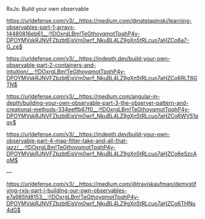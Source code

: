 RxJs: Build your own observable

https://urldefense.com/v3/__https://medium.com/@natelapinski/learning-observables-part-1-arrays-14480816eb61__;!!DOxrgLBm!TeGthoyqmotTpqhP4y-DPOYMVskRJNVFZbzbtEisVm0wrf_NkuBL4LZ9gXn5tRLcuo7aHZCo6a7-G_ce$

https://urldefense.com/v3/__https://indepth.dev/build-your-own-observable-part-2-containers-and-intuition/__;!!DOxrgLBm!TeGthoyqmotTpqhP4y-DPOYMVskRJNVFZbzbtEisVm0wrf_NkuBL4LZ9gXn5tRLcuo7aHZCo6RLT6GTN$

https://urldefense.com/v3/__https://medium.com/angular-in-depth/building-your-own-observable-part-3-the-observer-pattern-and-creational-methods-334eeffb67f0__;!!DOxrgLBm!TeGthoyqmotTpqhP4y-DPOYMVskRJNVFZbzbtEisVm0wrf_NkuBL4LZ9gXn5tRLcuo7aHZCo6WV51pqv$

https://urldefense.com/v3/__https://indepth.dev/build-your-own-observable-part-4-map-filter-take-and-all-that-jazz/__;!!DOxrgLBm!TeGthoyqmotTpqhP4y-DPOYMVskRJNVFZbzbtEisVm0wrf_NkuBL4LZ9gXn5tRLcuo7aHZCo6eSzcAoM$

—

https://urldefense.com/v3/__https://medium.com/@traviskaufman/demystifying-rxjs-part-i-building-our-own-observables-e7a985fd8153__;!!DOxrgLBm!TeGthoyqmotTpqhP4y-DPOYMVskRJNVFZbzbtEisVm0wrf_NkuBL4LZ9gXn5tRLcuo7aHZCo6THNu4dG$